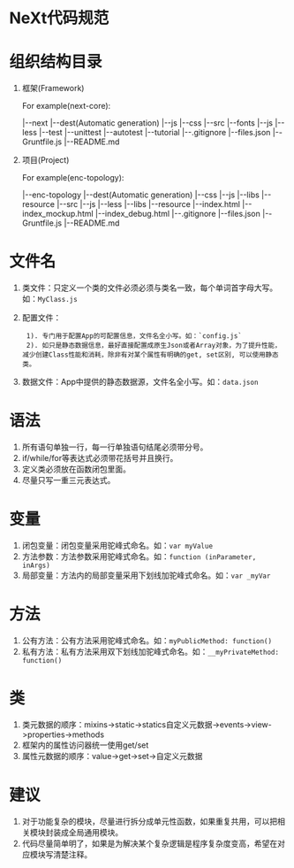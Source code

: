 NeXt代码规范
===============================

# 组织结构目录
1. 框架(Framework)

    For example(next-core):
    
    |--next
      |--dest(Automatic generation)
        |--js
        |--css
      |--src
        |--fonts
        |--js
        |--less
      |--test
        |--unittest
        |--autotest
      |--tutorial
      |--.gitignore
      |--files.json
      |--Gruntfile.js
      |--README.md

2. 项目(Project)

    For example(enc-topology):
    
    |--enc-topology
      |--dest(Automatic generation)
        |--css
        |--js
        |--libs
        |--resource
      |--src
        |--js
        |--less
        |--libs
        |--resource
      |--index.html
      |--index_mockup.html
      |--index_debug.html
      |--.gitignore
      |--files.json
      |--Gruntfile.js
      |--README.md
      
# 文件名
1. 类文件：只定义一个类的文件必须必须与类名一致，每个单词首字母大写。如：`MyClass.js`
2. 配置文件：

        1). 专门用于配置App的可配置信息，文件名全小写。如：`config.js`
        2). 如只是静态数据信息，最好直接配置成原生Json或者Array对象，为了提升性能，减少创建Class性能和消耗，除非有对某个属性有明确的get, set区别, 可以使用静态类。
        
3. 数据文件：App中提供的静态数据源，文件名全小写。如：`data.json`

# 语法
1. 所有语句单独一行，每一行单独语句结尾必须带分号。
2. if/while/for等表达式必须带花括号并且换行。
3. 定义类必须放在函数闭包里面。
4. 尽量只写一重三元表达式。

# 变量
1. 闭包变量：闭包变量采用驼峰式命名。如：`var myValue`
2. 方法参数：方法参数采用驼峰式命名。如：`function (inParameter, inArgs)`
3. 局部变量：方法内的局部变量采用下划线加驼峰式命名。如：`var _myVar`

# 方法
1. 公有方法：公有方法采用驼峰式命名。如：`myPublicMethod: function()`
2. 私有方法：私有方法采用双下划线加驼峰式命名。如：`__myPrivateMethod: function()`

# 类
1. 类元数据的顺序：mixins->static->statics自定义元数据->events->view->properties->methods
2. 框架内的属性访问器统一使用get/set
3. 属性元数据的顺序：value->get->set->自定义元数据

# 建议
1. 对于功能复杂的模块，尽量进行拆分成单元性函数，如果重复共用，可以把相关模块封装成全局通用模块。
2. 代码尽量简单明了，如果是为解决某个复杂逻辑是程序复杂度变高，希望在对应模块写清楚注释。
